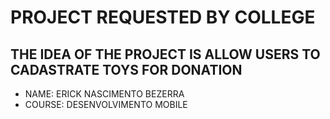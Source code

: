 # PROJECT REQUESTED BY COLLEGE
## THE IDEA OF THE PROJECT IS ALLOW USERS TO CADASTRATE TOYS FOR DONATION

- NAME: ERICK NASCIMENTO BEZERRA
- COURSE: DESENVOLVIMENTO MOBILE
